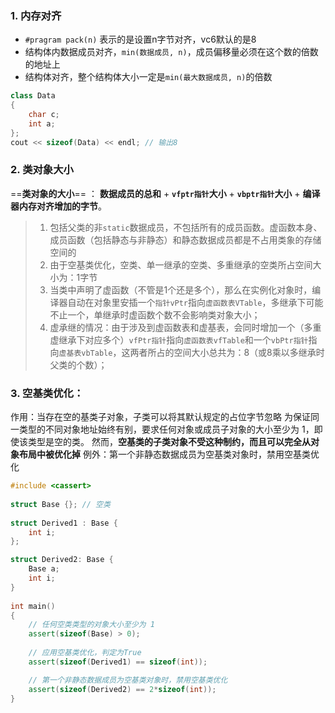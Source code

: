 ### 1. 内存对齐
-  `#pragram pack(n)` 表示的是设置n字节对齐，vc6默认的是8
-  结构体内数据成员对齐，`min(数据成员, n)`，成员偏移量必须在这个数的倍数的地址上
-  结构体对齐，整个结构体大小一定是`min(最大数据成员, n)`的倍数

```cpp
class Data
{
    char c;
    int a;
};
cout << sizeof(Data) << endl; // 输出8
```

### 2. 类对象大小
==**类对象的大小**== ： **数据成员的总和** + **`vfptr指针`大小** + **`vbptr指针`大小** + **编译器内存对齐增加的字节**。

> 1. 包括父类的非`static`数据成员，不包括所有的成员函数。虚函数本身、成员函数（包括静态与非静态）和静态数据成员都是不占用类象的存储空间的
> 2. 由于空基类优化，空类、单一继承的空类、多重继承的空类所占空间大小为：1字节
> 3. 当类中声明了虚函数（不管是1个还是多个），那么在实例化对象时，编译器自动在对象里安插一个`指针vPtr`指向`虚函数表VTable`，多继承下可能不止一个，单继承时虚函数个数不会影响类对象大小；
> 4. 虚承继的情况：由于涉及到虚函数表和虚基表，会同时增加一个（多重虚继承下对应多个）`vfPtr指针`指向`虚函数表vfTable`和一个`vbPtr指针`指向`虚基表vbTable`，这两者所占的空间大小总共为：8（或8乘以多继承时父类的个数）；
     
 
### 3. 空基类优化：
作用：当存在空的基类子对象，子类可以将其默认规定的占位字节忽略
为保证同一类型的不同对象地址始终有别，要求任何对象或成员子对象的大小至少为 1，即使该类型是空的类。
然而，**空基类的子类对象不受这种制约，而且可以完全从对象布局中被优化掉**
例外：第一个非静态数据成员为空基类对象时，禁用空基类优化

```cpp
#include <cassert>
 
struct Base {}; // 空类
 
struct Derived1 : Base {
    int i;
};

struct Derived2: Base {
    Base a;
    int i;
}
 
int main()
{
    // 任何空类类型的对象大小至少为 1
    assert(sizeof(Base) > 0);
 
    // 应用空基类优化，判定为True
    assert(sizeof(Derived1) == sizeof(int));

    // 第一个非静态数据成员为空基类对象时，禁用空基类优化
    assert(sizeof(Derived2) == 2*sizeof(int));
}

```
